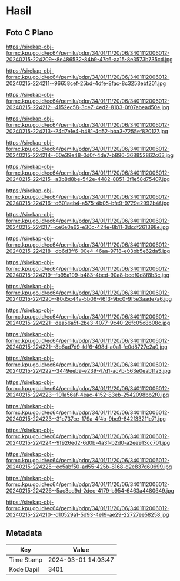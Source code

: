 # Hasil

## Foto C Plano

https://sirekap-obj-formc.kpu.go.id/ec64/pemilu/pdpr/34/01/11/20/06/3401112006012-20240215-224209--8e486532-84b9-47c6-aa15-8e3573b735cd.jpg

https://sirekap-obj-formc.kpu.go.id/ec64/pemilu/pdpr/34/01/11/20/06/3401112006012-20240215-224211--96658cef-25bd-4dfe-8fac-8c3253ebf201.jpg

https://sirekap-obj-formc.kpu.go.id/ec64/pemilu/pdpr/34/01/11/20/06/3401112006012-20240215-224212--4152ec58-3ce7-4ed2-8103-0f07abead50e.jpg

https://sirekap-obj-formc.kpu.go.id/ec64/pemilu/pdpr/34/01/11/20/06/3401112006012-20240215-224213--24d7e1e4-b481-4d52-bba3-7255ef820127.jpg

https://sirekap-obj-formc.kpu.go.id/ec64/pemilu/pdpr/34/01/11/20/06/3401112006012-20240215-224214--60e39e48-0d0f-4de7-b896-368852862c63.jpg

https://sirekap-obj-formc.kpu.go.id/ec64/pemilu/pdpr/34/01/11/20/06/3401112006012-20240215-224215--a3b8d8be-542e-4482-8851-3f1e58d75407.jpg

https://sirekap-obj-formc.kpu.go.id/ec64/pemilu/pdpr/34/01/11/20/06/3401112006012-20240215-224216--d601aeb4-a575-4b05-bfe9-9729e2992b4f.jpg

https://sirekap-obj-formc.kpu.go.id/ec64/pemilu/pdpr/34/01/11/20/06/3401112006012-20240215-224217--ce6e0a62-e30c-424e-8b11-3dcdf261398e.jpg

https://sirekap-obj-formc.kpu.go.id/ec64/pemilu/pdpr/34/01/11/20/06/3401112006012-20240215-224218--db6d3ff6-00e4-46aa-9718-e03bb5e62da5.jpg

https://sirekap-obj-formc.kpu.go.id/ec64/pemilu/pdpr/34/01/11/20/06/3401112006012-20240215-224219--fb95a199-b483-4bcd-90a8-bcdf0d8f8b3c.jpg

https://sirekap-obj-formc.kpu.go.id/ec64/pemilu/pdpr/34/01/11/20/06/3401112006012-20240215-224220--80d5c44a-5b06-46f3-9bc0-9f5e3aade7a6.jpg

https://sirekap-obj-formc.kpu.go.id/ec64/pemilu/pdpr/34/01/11/20/06/3401112006012-20240215-224221--dea56a5f-2be3-4077-9c40-26fc05c8b08c.jpg

https://sirekap-obj-formc.kpu.go.id/ec64/pemilu/pdpr/34/01/11/20/06/3401112006012-20240215-224221--8b6ad7d9-fdf6-498d-a0a1-fe0d8727e2a0.jpg

https://sirekap-obj-formc.kpu.go.id/ec64/pemilu/pdpr/34/01/11/20/06/3401112006012-20240215-224222--3449eeb9-e239-47d1-ac7b-563e0eab11a3.jpg

https://sirekap-obj-formc.kpu.go.id/ec64/pemilu/pdpr/34/01/11/20/06/3401112006012-20240215-224223--101a56af-4eac-4152-83eb-2542098bb2f0.jpg

https://sirekap-obj-formc.kpu.go.id/ec64/pemilu/pdpr/34/01/11/20/06/3401112006012-20240215-224223--31c737ce-179a-4f4b-9bc9-842f33211e71.jpg

https://sirekap-obj-formc.kpu.go.id/ec64/pemilu/pdpr/34/01/11/20/06/3401112006012-20240215-224224--9f926ed2-6d0b-4a3f-b2d0-a2ee913cc701.jpg

https://sirekap-obj-formc.kpu.go.id/ec64/pemilu/pdpr/34/01/11/20/06/3401112006012-20240215-224225--ec5abf50-ad55-425b-8168-d2e837d60699.jpg

https://sirekap-obj-formc.kpu.go.id/ec64/pemilu/pdpr/34/01/11/20/06/3401112006012-20240215-224226--5ac3cd9d-2dec-4179-b954-6463a4480649.jpg

https://sirekap-obj-formc.kpu.go.id/ec64/pemilu/pdpr/34/01/11/20/06/3401112006012-20240215-224210--d10529a1-5d93-4e19-ae29-22727ee58258.jpg


## Metadata

| Key        | Value               |
| ---------- | ------------------- |
| Time Stamp | 2024-03-01 14:03:47 |
| Kode Dapil | 3401                |



